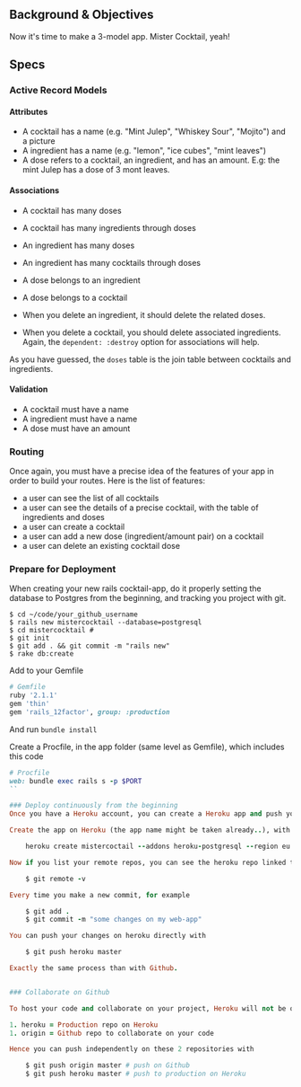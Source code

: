 ## Background & Objectives
Now it's time to make a 3-model app. Mister Cocktail, yeah!

## Specs

### Active Record Models

#### Attributes

- A cocktail has a name (e.g. "Mint Julep", "Whiskey Sour", "Mojito") and a picture
- A ingredient has a name (e.g. "lemon", "ice cubes", "mint leaves")
- A dose refers to a cocktail, an ingredient, and has an amount. E.g: the mint Julep has a dose of 3 mont leaves.

#### Associations

- A cocktail has many doses
- A cocktail has many ingredients through doses
- An ingredient has many doses
- An ingredient has many cocktails through doses
- A dose belongs to an ingredient
- A dose belongs to a cocktail

- When you delete an ingredient, it should delete the related doses.
- When you delete a cocktail, you should delete associated ingredients.
Again, the `dependent: :destroy` option for associations will help.

As you have guessed, the `doses` table is the join table between cocktails and ingredients.

#### Validation

- A cocktail must have a name
- A ingredient must have a name
- A dose must have an amount

### Routing

Once again, you must have a precise idea of the features of your app in order to build your routes. Here is the list of features:

- a user can see the list of all cocktails
- a user can see the details of a precise cocktail, with the table of ingredients and doses
- a user can create a cocktail
- a user can add a new dose (ingredient/amount pair) on a cocktail
- a user can delete an existing cocktail dose

### Prepare for Deployment

When creating your new rails cocktail-app, do it properly setting the database to Postgres from the beginning, and tracking you project with git.


    $ cd ~/code/your_github_username
    $ rails new mistercocktail --database=postgresql
    $ cd mistercocktail #
    $ git init
    $ git add . && git commit -m "rails new"
    $ rake db:create

Add to your Gemfile
```ruby
# Gemfile
ruby '2.1.1'
gem 'thin'
gem 'rails_12factor', group: :production
```

And run `bundle install`

Create a Procfile, in the app folder (same level as Gemfile), which includes this code

```ruby
# Procfile
web: bundle exec rails s -p $PORT
``

### Deploy continuously from the beginning
Once you have a Heroku account, you can create a Heroku app and push your code to this app.

Create the app on Heroku (the app name might be taken already..), with the addons flag heroku postgresql

    heroku create mistercoctail --addons heroku-postgresql --region eu

Now if you list your remote repos, you can see the heroku repo linked to your local repo.

    $ git remote -v

Every time you make a new commit, for example

    $ git add .
    $ git commit -m "some changes on my web-app"

You can push your changes on heroku directly with

    $ git push heroku master

Exactly the same process than with Github.


### Collaborate on Github

To host your code and collaborate on your project, Heroku will not be of any help.. So you still have to create a new Github repository and link it to your local repo. Your local cocktail-app now has 2 remote repositories (which you can check with `git remote -v`)

1. heroku = Production repo on Heroku
1. origin = Github repo to collaborate on your code

Hence you can push independently on these 2 repositories with

    $ git push origin master # push on Github
    $ git push heroku master # push to production on Heroku